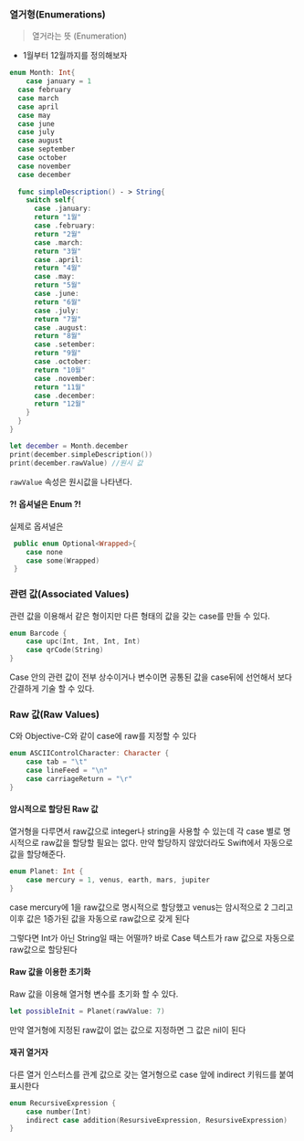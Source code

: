 ### 열거형(Enumerations)

> 열거라는 뜻 (Enumeration)

- 1월부터 12월까지를 정의해보자

```swift
enum Month: Int{
	case january = 1
  case february
  case march
  case april
  case may
  case june
  case july
  case august
  case september
  case october
  case november
  case december
  
  func simpleDescription() - > String{
    switch self{
      case .january:
      return "1월"
      case .february:
      return "2월"
      case .march:
      return "3월"
      case .april:
      return "4월"
      case .may:
      return "5월"
      case .june:
      return "6월"
      case .july:
      return "7월"
      case .august:
      return "8월"
      case .setember:
      return "9월"
      case .october:
      return "10월"
      case .november:
      return "11월"
      case .december:
      return "12월"
    }
  }
}

let december = Month.december
print(december.simpleDescription())
print(december.rawValue) //원시 값
```

<code>rawValue</code> 속성은 원시값을 나타낸다.



#### ?! 옵셔널은 Enum ?!

실제로 옵셔널은

```swift
 public enum Optional<Wrapped>{
 	case none
 	case some(Wrapped)
 }
```



### 관련 값(Associated Values)

관련 값을 이용해서 같은 형이지만 다른 형태의 값을 갖는 case를 만들 수 있다.

```swift
enum Barcode {
	case upc(Int, Int, Int, Int)
	case qrCode(String)
}
```

Case 안의 관련 값이 전부 상수이거나 변수이면 공통된 값을 case뒤에 선언해서 보다 간결하게 기술 할 수 있다.



### Raw 값(Raw Values)

C와 Objective-C와 같이 case에 raw를 지정할 수 있다

```swift
enum ASCIIControlCharacter: Character {
	case tab = "\t"
	case lineFeed = "\n"
	case carriageReturn = "\r"
}
```



#### 암시적으로 할당된 Raw 값

열거형을 다루면서 raw값으로 integer나 string을 사용할 수 있는데 각 case 별로 명시적으로 raw값을 할당할 필요는 없다. 만약 할당하지 않았더라도 Swift에서 자동으로 값을 할당해준다.

```swift
enum Planet: Int {
	case mercury = 1, venus, earth, mars, jupiter
}
```

case mercury에 1을 raw값으로 명시적으로 할당했고 venus는 암시적으로 2 그리고 이후 값은 1증가된 값을 자동으로 raw값으로 갖게 된다 

그렇다면 Int가 아닌 String일 때는 어떨까? 바로 Case 텍스트가 raw 값으로 자동으로 raw값으로 할당된다



#### Raw 값을 이용한 초기화

Raw 값을 이용해 열거형 변수를 초기화 할 수 있다. 

```swift
let possibleInit = Planet(rawValue: 7)
```

만약 열거형에 지정된 raw값이 없는 값으로 지정하면 그 값은 nil이 된다



#### 재귀 열거자

다른 열거 인스터스를 관계 값으로 갖는 열거형으로 case 앞에 indirect 키워드를 붙여 표시한다

```swift
enum RecursiveExpression {
	case number(Int)
	indirect case addition(ResursiveExpression, ResursiveExpression)
}
```

